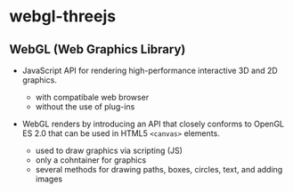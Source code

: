 # webgl-threejs

## WebGL (Web Graphics Library)
- JavaScript API for rendering high-performance interactive 3D and 2D graphics.
  - with compatibale web browser
  - without the use of plug-ins

- WebGL renders by introducing an API that closely conforms to OpenGL ES 2.0 that can be used in HTML5 `<canvas>` elements.
  - used to draw graphics via scripting (JS)
  - only a cohntainer for graphics
  - several methods for drawing paths, boxes, circles, text, and adding images

